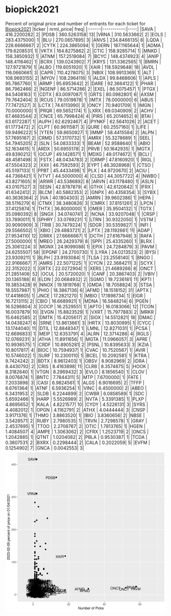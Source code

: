 # biopick2021
Percent of original price and number of entrants for each ticket for [Biopick2021](https://twitter.com/hashtag/Biopick2021)
|ticker |  nrml_price| freq|
|:------|-----------:|----:|
|SAVA   | 416.2200282|    2|
|PDSB   | 360.5263158|   13|
|VRNA   | 310.5633662|    2|
|EOLS   | 283.4375000|    1|
|BLU    | 270.0657895|    3|
|ANVS   | 234.8466135|    8|
|LQDA   | 228.6666667|    2|
|CYTK   | 224.3865094|    1|
|GERN   | 187.1165644|    1|
|ADMA   | 179.6208531|    1|
|VKTX   | 164.8275862|    2|
|CTIC   | 158.9285714|    1|
|MNKD   | 158.3850932|    1|
|ATNM   | 157.2519084|    7|
|BCYC   | 148.4374923|    4|
|ANIP   | 148.4116462|    1|
|BCRX   | 139.0243902|    7|
|KRYS   | 131.3362565|    1|
|BMRN   | 127.9721879|    1|
|ALBO   | 119.6051920|    1|
|XAIR   | 118.5929648|   18|
|AVDL   | 116.0660661|    3|
|CAPR   | 110.4278075|    3|
|NBIX   | 108.9913369|    1|
|ALT    | 108.9693155|    2|
|MYOV   | 108.2964116|    1|
|ALDX   |  99.8468606|    1|
|APLS   |  95.7867760|    1|
|ARMP   |  95.6953642|    2|
|DARE   |  92.3664122|    1|
|PHAR   |  86.7962466|    2|
|NGENF  |  86.5714286|    2|
|EXEL   |  86.5075457|    1|
|PTGX   |  84.5408163|    1|
|CDTX   |  83.0097087|    1|
|GRTS   |  80.0982801|    6|
|AXSM   |  79.7642404|    3|
|RCUS   |  79.0519878|    1|
|IMTX   |  78.0000000|    6|
|ABUS   |  77.7472527|    3|
|LCTX   |  74.6113990|    3|
|ONCY   |  70.9401709|    1|
|IMGN   |  70.0000000|    1|
|PRQR   |  69.5652174|    1|
|LXRX   |  69.0340909|    2|
|ACHV   |  67.4683544|    2|
|CNCE   |  65.7998424|    4|
|PIRS   |  65.2014652|    8|
|BTAI   |  63.6172287|    1|
|AUPH   |  62.6292467|    4|
|PYNKF  |  62.5641026|    2|
|ACET   |  61.1773472|    2|
|CLPT   |  60.9611587|    3|
|QURE   |  60.2557160|    1|
|LIFE   |  59.9496222|    5|
|YTEN   |  59.8650927|    1|
|IMMP   |  58.4415584|    2|
|ALPN   |  57.7695167|    2|
|CRMD   |  57.3170732|    1|
|AMRX   |  55.3278689|    1|
|SEEL   |  54.7945205|    2|
|SLN    |  54.0833333|    1|
|BEAM   |  52.9588640|    1|
|ABIO   |  52.1634615|    1|
|ARDX   |  50.6955178|    2|
|PRVB   |  50.1642935|    1|
|MGTX   |  49.8390212|    1|
|OCUP   |  49.1428571|    1|
|MDXG   |  49.0174672|    1|
|BCLI   |  48.4581498|    3|
|FSTX   |  48.0434783|    2|
|ORMP   |  47.8160920|    1|
|RIGL   |  47.5504323|    2|
|XXII   |  46.7592593|    2|
|EYPT   |  46.3928968|    1|
|CTSO   |  45.5197133|    1|
|PPBT   |  45.4433498|    1|
|PLX    |  44.9720670|    2|
|ACIU   |  44.7368421|    1|
|VTVT   |  44.5000000|    4|
|CLSD   |  44.3057722|    4|
|NWBO   |  43.8271605|    9|
|ARWR   |  43.5386892|    8|
|ARVN   |  43.1178480|    1|
|ASLN   |  43.0107527|    3|
|SESN   |  42.8787879|    4|
|GTHX   |  42.6120642|    1|
|IFRX   |  41.6342412|    2|
|BLCM   |  40.5882353|    2|
|GNPX   |  40.4358354|    3|
|SYBX   |  40.3636364|    2|
|IVA    |  40.1804303|    2|
|AMRN   |  39.9602386|    1|
|HEPA   |  38.5116279|    6|
|CTMX   |  38.3480826|    3|
|CMRX   |  37.8151261|    2|
|LPCN   |  37.4125874|    1|
|THTX   |  36.8000000|    1|
|OMER   |  35.9504132|    1|
|TGTX   |  35.0980392|    8|
|SNGX   |  34.0740741|    2|
|NCNA   |  33.9207048|    1|
|CRSP   |  33.7890011|    1|
|SPHRY  |  33.0769231|    1|
|LTRN   |  30.9322050|    1|
|VSTM   |  30.9090909|    3|
|TRIB   |  30.7479224|    1|
|SDGR   |  30.5359827|    1|
|INFI   |  29.5566502|    1|
|XBIO   |  29.4883721|    2|
|LPTX   |  28.1192661|   11|
|ADAP   |  27.9534110|   12|
|DRRX   |  27.6666667|    1|
|DCTH   |  27.6167948|    3|
|RAFA   |  27.5000000|    1|
|MREO   |  26.2429379|    8|
|SPPI   |  25.4335260|    1|
|BLRX   |  25.3061224|    3|
|MGNX   |  24.9099088|    1|
|EPIX   |  24.7284879|    3|
|PAVM   |  24.6255507|   58|
|EPGNF  |  24.2700730|    1|
|LYRA   |  24.0213523|    2|
|BYSI   |  23.9309211|    1|
|BLPH   |  23.9193084|    1|
|TLSA   |  23.2558140|    1|
|BNGO   |  22.9166667|    7|
|AMRS   |  22.5071225|    1|
|CYCN   |  22.3684211|    3|
|SCYX   |  22.3152022|    1|
|GRTX   |  22.0272904|    1|
|XERS   |  21.4689266|    8|
|ONCT   |  21.2851406|   52|
|OCUL   |  20.5720020|    1|
|CANF   |  20.3867403|    2|
|VBIV   |  20.1365188|    8|
|ELDN   |  20.0684932|    2|
|SGMO   |  19.7236181|   11|
|KPTI   |  19.3853428|    9|
|NNOX   |  19.1819768|    1|
|GMDA   |  18.7058824|    3|
|STSA   |  18.5557987|    1|
|PHIO   |  18.3867136|    6|
|AFMD   |  18.1518152|   31|
|APTX   |  17.4418605|    1|
|JNCE   |  17.2821270|    1|
|MBIO   |  17.1898734|    1|
|EIGR   |  16.7213115|    2|
|CBIO   |  16.6689921|    1|
|MDNA   |  16.5848214|    6|
|PGEN   |  16.5296804|    3|
|COCP   |  16.2529551|    1|
|APTO   |  16.0183066|   12|
|TCON   |  16.0037879|   10|
|EVGN   |  15.8823529|    1|
|VXRT   |  15.7977883|    2|
|MRKR   |  15.6462585|    2|
|DMTK   |  15.4205617|    2|
|SIOX   |  14.5512821|   18|
|DMAC   |  14.0438247|    6|
|SRNE   |  13.8613861|    3|
|HRTX   |  13.8030895|    1|
|CYCC   |  13.1744040|   11|
|DTIL   |  12.8848347|    1|
|LMNL   |  12.8271031|    1|
|PCSA   |  12.6696833|    1|
|MEIP   |  12.6353791|    4|
|ALRN   |  12.3714286|    4|
|RGLS   |  12.0769231|    3|
|ATHA   |  11.8911656|    1|
|MGTA   |  11.0966057|    3|
|APRE   |  10.9936575|    1|
|CRDF   |  10.8905281|    2|
|PSNL   |  10.8395633|    3|
|KZIA   |  10.8017817|    4|
|BIOC   |  10.7594937|    1|
|CVAC   |  10.7520567|    1|
|AVIR   |  10.5746022|    1|
|SURF   |  10.2300110|    1|
|BCEL   |  10.2092581|    1|
|KTRA   |   9.7424242|    2|
|BDTX   |   8.9612403|    1|
|OBSV   |   8.9082969|    2|
|IDRA   |   8.4430792|    2|
|CRIS   |   8.4163898|   11|
|CLRB   |   8.3574875|    5|
|HOOK   |   8.3182640|    1|
|VTGN   |   8.2969432|    3|
|EVLO   |   8.1856540|    1|
|CLOV   |   8.0076874|    1|
|BNTC   |   7.7844311|    5|
|MTP    |   7.6700000|    1|
|FATE   |   7.2033898|    3|
|CASI   |   6.9824561|    1|
|ALGS   |   6.9016695|    2|
|TFFP   |   6.6761364|    1|
|ATNF   |   6.5936254|    1|
|VINC   |   6.4500000|    2|
|ABEO   |   6.3431953|    2|
|SLDB   |   6.2244899|    2|
|CWBR   |   6.0858589|    1|
|SDC    |   5.6592466|    1|
|HARP   |   5.5526989|    2|
|NVTA   |   5.3391385|    1|
|PLXP   |   4.8695652|    1|
|KALA   |   4.8221577|   10|
|CYDY   |   4.5226131|    3|
|SYRS   |   4.4082012|    1|
|OPGN   |   4.1162791|    2|
|ATHX   |   4.0444444|    3|
|CNSP   |   3.9171376|    1|
|THMO   |   3.8863520|    1|
|IBIO   |   3.8360656|    2|
|NBSE   |   3.5428571|    2|
|RUBY   |   2.7980535|    1|
|TRVN   |   2.7298578|    1|
|GRAY   |   2.4537695|    1|
|TTOO   |   2.2706767|    2|
|OTIC   |   1.7813765|    1|
|HGEN   |   1.4084507|    4|
|AMPE   |   1.3063062|    2|
|CFRX   |   1.2523719|    2|
|ONCS   |   1.2042885|    1|
|QTNT   |   1.0204082|    2|
|PBLA   |   0.9530387|    1|
|TCDA   |   0.3807531|    2|
|BXRX   |   0.2298444|    2|
|CALA   |   0.2022059|    5|
|EVFM   |   0.1254902|    7|
|GNCA   |   0.0042553|    3|
![retvspicks](biopicks.png?raw=true)
